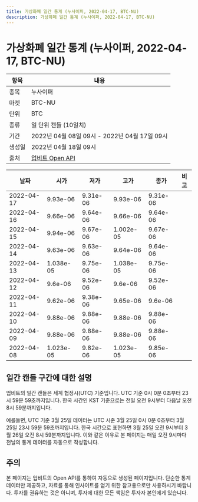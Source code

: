 ```yaml
---
title: 가상화폐 일간 통계 (누사이퍼, 2022-04-17, BTC-NU)
description: 가상화폐 일간 통계 (누사이퍼, 2022-04-17, BTC-NU)
---
```



가상화폐 일간 통계 (누사이퍼, 2022-04-17, BTC-NU)
===

|항목|내용|
|--|--|
|종목|누사이퍼|
|마켓|BTC-NU|
|단위|BTC|
|종류|일 단위 캔들 (10일치)|
|기간|2022년 04월 08일 09시 - 2022년 04월 17일 09시|
|생성일|2022년 04월 18일 09시|
|출처|[업비트 Open API](https://docs.upbit.com)|


|날짜|시가|저가|고가|종가|비고|
|--|--|--|--|--|--|
|2022-04-17|9.93e-06|9.31e-06|9.93e-06|9.31e-06|    |
|2022-04-16|9.66e-06|9.64e-06|9.66e-06|9.64e-06|    |
|2022-04-15|9.94e-06|9.67e-06|1.002e-05|9.67e-06|    |
|2022-04-14|9.63e-06|9.63e-06|9.64e-06|9.64e-06|    |
|2022-04-13|1.038e-05|9.75e-06|1.038e-05|9.75e-06|    |
|2022-04-12|9.6e-06|9.52e-06|9.6e-06|9.52e-06|    |
|2022-04-11|9.62e-06|9.38e-06|9.65e-06|9.6e-06|    |
|2022-04-10|9.88e-06|9.88e-06|9.88e-06|9.88e-06|    |
|2022-04-09|9.88e-06|9.88e-06|9.88e-06|9.88e-06|    |
|2022-04-08|1.023e-05|9.82e-06|1.023e-05|9.85e-06|    |


일간 캔들 구간에 대한 설명
---


업비트의 일간 캔들은 세계 협정시(UTC) 기준입니다. 
UTC 기준 0시 0분 0초부터 23시 59분 59초까지입니다. 
한국 시간인 KST 기준으로는 전일 오전 9시부터 다음날 오전 8시 59분까지입니다. 


예를들면, UTC 기준 3월 25일 데이터는 UTC 시준 3월 25일 0시 0분 0초부터 3월 25일 23시 59분 59초까지입니다. 
한국 시간으로 표현하면 3월 25일 오전 9시부터 3월 26일 오전 8시 59분까지입니다. 
이와 같은 이유로 본 페이지는 매일 오전 9시마다 전날의 통계 데이터를 자동으로 작성합니다. 


주의
---


본 페이지는 업비트의 Open API를 통하여 자동으로 생성된 페이지입니다. 
단순한 통계 데이터만 제공하고, 자료를 통해 인사이트를 얻기 위한 참고용으로만 사용하시기 바랍니다. 
투자를 권유하는 것은 아니며, 투자에 대한 모든 책임은 투자자 본인에게 있습니다. 

